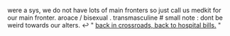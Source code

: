 were a sys, we do not have lots of main fronters so just call us medkit for our main fronter.
 aroace / bisexual . transmasculine # small note : dont be weird towards our alters. ↩
   " [back in crossroads, back to hospital bills.]([https://2.bp.blogspot.com/-fvCsm2LrOBw/T4PQJX8kPNI/AAAAAAAAIcg/bmPf1SoQtx0/s1600/vxznueo5.gif](https://cdn.discordapp.com/attachments/1080705535961202758/1246583010166444103/Untitled981_20240601145527.png?ex=665cea66&is=665b98e6&hm=2406b2f770f37107458da25d8e077223e4339e434d5ceb66f51aba538afe7f37&)) "

